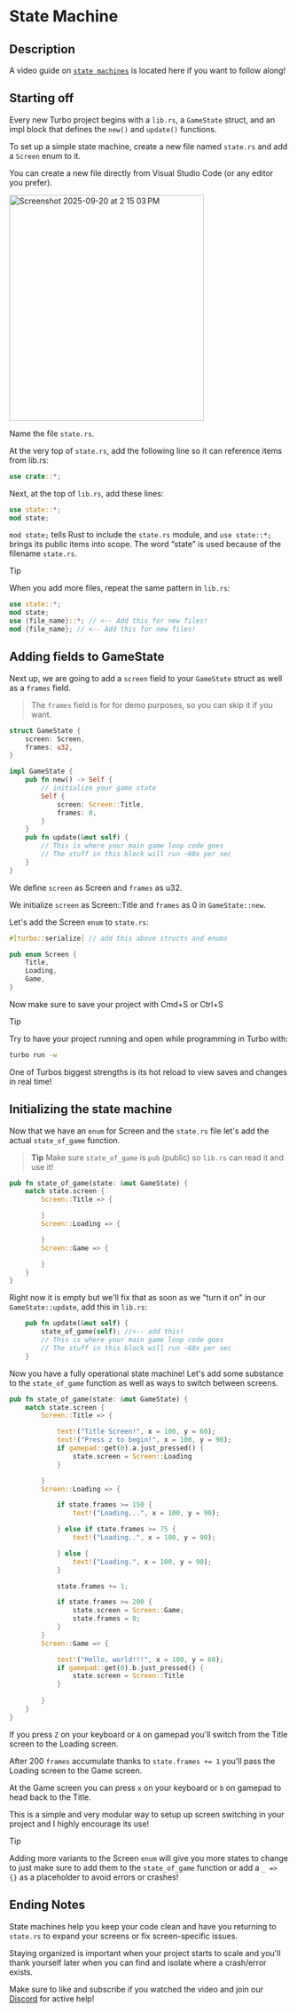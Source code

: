 # State Machine

## Description

A video guide on [`state machines`](https://www.youtube.com/watch?v=6XMg5csFccw&t=2s) is located here if you want to follow along!

## Starting off

Every new Turbo project begins with a `lib.rs`, a `GameState` struct, and an impl block that defines the `new()` and `update()` functions. 

To set up a simple state machine, create a new file named `state.rs` and add a `Screen` enum to it. 

You can create a new file directly from Visual Studio Code (or any editor you prefer).

<img width="351" height="407" alt="Screenshot 2025-09-20 at 2 15 03 PM" src="https://github.com/user-attachments/assets/bd17eaba-7d50-46af-b0c4-eda42cd423f6" />

Name the file `state.rs`. 

At the very top of `state.rs`, add the following line so it can reference items from lib.rs:

```rust
use crate::*;
```

Next, at the top of `lib.rs`, add these lines:

```rust
use state::*;
mod state;
```
`mod state;` tells Rust to include the `state.rs` module, and `use state::*;` brings its public items into scope. The word “state” is used because of the filename `state.rs`.

> [!TIP]
> When you add more files, repeat the same pattern in `lib.rs`:
>
> ```rust
> use state::*;
> mod state;
> use {file_name}::*; // <-- Add this for new files!
> mod {file_name}; // <-- Add this for new files!
> ```

## Adding fields to GameState

Next up, we are going to add a `screen` field to your `GameState` struct as well as a `frames` field. 

> The `frames` field is for for demo purposes, so you can skip it if you want.

```rust
struct GameState {
    screen: Screen,
    frames: u32,
}

impl GameState {
    pub fn new() -> Self {
        // initialize your game state
        Self { 
            screen: Screen::Title,
            frames: 0,  
        }
    }
    pub fn update(&mut self) {
        // This is where your main game loop code goes
        // The stuff in this block will run ~60x per sec
    }
}
```

We define `screen` as Screen and `frames` as u32.

We initialize `screen` as Screen::Title and `frames` as 0 in `GameState::new`.


Let's add the Screen `enum` to `state.rs`:

```rust
#[turbo::serialize] // add this above structs and enums

pub enum Screen {
    Title,
    Loading,
    Game,
}
```
Now make sure to save your project with Cmd+S or Ctrl+S

> [!TIP]
> Try to have your project running and open while programming in Turbo with: 
>
> ```bash
> turbo run -w
> ```
>
> One of Turbos biggest strengths is its hot reload to view saves and changes in real time!


## Initializing the state machine

Now that we have an `enum` for Screen and the `state.rs` file let's add the actual `state_of_game` function.
> **Tip** Make sure `state_of_game` is `pub` (public) so `lib.rs` can read it and use it!
```rust
pub fn state_of_game(state: &mut GameState) {
    match state.screen {
        Screen::Title => {

        }
        Screen::Loading => {

        }
        Screen::Game => {

        }
    }
}
```

Right now it is empty but we'll fix that as soon as we "turn it on" in our `GameState::update`, add this in `lib.rs`:

```rust
    pub fn update(&mut self) {
        state_of_game(self); //<-- add this!
        // This is where your main game loop code goes
        // The stuff in this block will run ~60x per sec
    }
```

Now you have a fully operational state machine! Let's add some substance to the `state_of_game` function as well as ways to switch between screens.

```rust
pub fn state_of_game(state: &mut GameState) {
    match state.screen {
        Screen::Title => {

            text!("Title Screen!", x = 100, y = 60);
            text!("Press z to begin!", x = 100, y = 90);
            if gamepad::get(0).a.just_pressed() {
                state.screen = Screen::Loading
            }

        }
        Screen::Loading => {

            if state.frames >= 150 {
                text!("Loading...", x = 100, y = 90);

            } else if state.frames >= 75 {
                text!("Loading..", x = 100, y = 90);

            } else {
                text!("Loading.", x = 100, y = 90);
            }

            state.frames += 1;

            if state.frames >= 200 {
                state.screen = Screen::Game;
                state.frames = 0;
            }
        }
        Screen::Game => {

            text!("Hello, world!!!", x = 100, y = 60);
            if gamepad::get(0).b.just_pressed() {
                state.screen = Screen::Title
            }
            
        }
    }
}
```

If you press `Z` on your keyboard or `A` on gamepad you'll switch from the Title screen to the Loading screen.

After 200 `frames` accumulate thanks to `state.frames += 1` you'll pass the Loading screen to the Game screen.

At the Game screen you can press `x` on your keyboard or `b` on gamepad to head back to the Title.

This is a simple and very modular way to setup up screen switching in your project and I highly encourage its use!

> [!TIP]
> Adding more variants to the Screen `enum` will give you more states to change to just make sure to add them to the `state_of_game` function or add a `_ => {}` as a placeholder to avoid errors or crashes!


## Ending Notes

State machines help you keep your code clean and have you returning to `state.rs` to expand your screens or fix screen-specific issues.

Staying organized is important when your project starts to scale and you'll thank yourself later when you can find and isolate where a crash/error exists.

Make sure to like and subscribe if you watched the video and join our [Discord](https://discord.gg/V5YWWvQvKW) for active help! 


